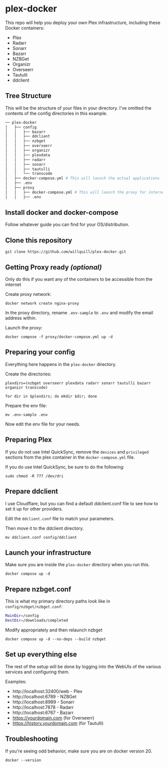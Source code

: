 # plex-docker

This repo will help you deploy your own Plex infrastructure, including these Docker containers:

* Plex
* Radarr
* Sonarr
* Bazarr
* NZBGet
* Organizr
* Overseerr
* Tautulli
* ddclient

## Tree Structure

This will be the structure of your files in your directory. I've omitted the contents of the config directories in this example.

```sh
── plex-docker
│   ├── config
│   │   ├── bazarr
│   │   ├── ddclient
│   │   ├── nzbget
│   │   ├── overseerr
│   │   ├── organizr
│   │   ├── plexdata
│   │   ├── radarr
│   │   ├── sonarr
│   │   ├── tautulli
│   │   └── transcode
│   ├── docker-compose.yml # This will launch the actual applications
│   ├── .env
│   ├── proxy
│   │   ├── docker-compose.yml # This will launch the proxy for internet-facing 
│   │   ├── .env
```

## Install docker and docker-compose

Follow whatever guide you can find for your OS/distribution.

## Clone this repository

`git clone https://github.com/willquill/plex-docker.git`

## Getting Proxy ready *(optional)*

Only do this if you want any of the containers to be accessible from the internet

Create proxy network:

`docker network create nginx-proxy`

In the proxy directory, rename `.env-sample` to `.env` and modify the email address within.

Launch the proxy:

`docker compose -f proxy/docker-compose.yml up -d`

## Preparing your config

Everything here happens in the `plex-docker` directory.

Create the directories:

`plexdirs=(nzbget overseerr plexdata radarr sonarr tautulli bazarr organizr transcode)`

`for dir in $plexdirs; do mkdir $dir; done`

Prepare the env file:

`mv .env-sample .env`

Now edit the env file for your needs.

## Preparing Plex

If you do not use Intel QuickSync, remove the `devices` and `privileged` sections from the plex container in the `docker-compose.yml` file.

If you do use Intel QuickSync, be sure to do the following:

`sudo chmod -R 777 /dev/dri`

## Prepare ddclient

I use Cloudflare, but you can find a default ddclient.conf file to see how to set it up for other providers.

Edit the `ddclient.conf` file to match your parameters.

Then move it to the ddclient directory.

`mv ddclient.conf config/ddclient`

## Launch your infrastructure

Make sure you are inside the `plex-docker` directory when you run this.

`docker compose up -d`

## Prepare nzbget.conf

This is what my primary directory paths look like in `config/nzbget/nzbget.conf`:

```sh
MainDir=/config
DestDir=/downloads/completed
```

Modify appropriately and then relaunch nzbget

`docker compose up -d --no-deps --build nzbget`

## Set up everything else

The rest of the setup will be done by logging into the WebUIs of the various services and configuring them.

Examples:

* http://localhost:32400/web - Plex
* http://localhost:6789 - NZBGet
* http://localhost:8989 - Sonarr
* http://localhost:7878 - Radarr
* http://localhost:6767 - Bazarr
* https://yourdomain.com (for Overseerr)
* https://history.yourdomain.com (for Tautulli)

## Troubleshooting

If you're seeing odd behavior, make sure you are on docker version 20.

`docker --version`
